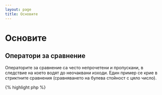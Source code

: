 ```yaml
---
layout: page
title: Основите
---
```


# Основите

## Оператори за сравнение

Операторите за сравнение са често непрочетени и пропускани, в следствие на което водят до неочаквани изходи. Един пример
се крие в стриктните сравнения (сравняването на булева стойност с цяло число).

{% highlight php %}
<?php
$a = 5;   // 5 като цяло число

var_dump($a == 5);       // сравнява по стойсност; върша истина (true)
var_dump($a == '5');     // сравнява по стойност (пропуска типа); връща истина (true)
var_dump($a === 5);      // compare type/value (integer vs. integer); връша истина (true)
var_dump($a === '5');    // compare type/value (integer vs. string); връща лъжа (false)

/**
 * Стриктни сравнения
 */
if (strpos('testing', 'test')) {    // 'test' се намира на позиция 0, което се интерпретира като булева лъжа 'false'
    // още код...
}

// А не

if (strpos('testing', 'test') !== false) {    // истина (true), в следствие на стриктното сравнение (0 !== false)
    // още код...
}
{% endhighlight %}

* [Оператори за сравнение](http://php.net/manual/bg/language.operators.comparison.php)
* [Таблица за сравнения](http://php.net/manual/bg/types.comparisons.php)

## Условни аргументи

### Конструкцията if

Като се ползват конструкциите 'if и else' в фунцкия или клас, съществува забуда,
че 'else' трябва да бъде ползван за да укаже потенциален изход. Но когато случаят е,
че трябва да върне стойност, 'else' не е нужен, той като 'return' ще прекрати
функцията и 'else' ще бъде пропуснат.

{% highlight php %}
<?php
function test($a)
{
    if ($a) {
        return true;
    }
    return false;    // else не е нужен
}

// А не

function test($a)
{
    if ($a) {
        return true;
    } else {
        return false;
    }
}
{% endhighlight %}

* [Конструкция If](http://php.net/manual/en/control-structures.if.php)

### Конструкцията switch

Конструкцията switch е великолепен начин за избягване на писане на безкрайни if/elseif/else, но трябва да се запознаете
с някои неща относно конструкцията switch:

- Конструкциата switch сравнява единствено по стойност, а не по тип (еквивалентно '==')
- Те обхождат всеки един case последователно докато не достигне съвпадение. Ако не намери съвпадение, тогава отива на default (ако е описан)
- Без 'break', ще продължат изпълнението надолу по кода докато не достигнат break/return или край на switch.
- Когато се намира в функция 'return' преждевременно прекратява switch-а и връша стойността от функцията, което премахва нуждата от последвал break

{% highlight php %}
<?php
$answer = test(2);    // кодът от от 'case 2' и 'case 3' ще бде изпълнен

function test($a)
{
    switch ($a) {
        case 1:
            // код...
            break;             // използва се за break за прекратяване на конструкцията switch
        case 2:
            // код...          // без break, изпълнението ще продължи изпълнението до break или return, т.е. 'case 3'
        case 3:
            // код...
            return $result;    // в фунцкия, 'return' ще прекрати функцията
        default:
            // код...
            return $error;
    }
}
{% endhighlight %}

* [Конструкция switch](http://php.net/manual/bg/control-structures.switch.php)
* [PHP switch](http://phpswitch.com/)

## Голбално пространство от имена

Когато се ползват постранства от имена, може да намерите вашият код да се изпълнява в грешен обхват (scope) за вътрешни
методи. За да оправите това дефинирайте метода глобално, като добавите обратна наклонена черта пред името на метода.

{% highlight php %}
<?php
namespace phptherightway;

function fopen()
{
    $file = \fopen();    // нашата функция е със същото име като вътрешна функция
                         // изпълняваме глобалната като добавим '\' пред името.
}

function array()
{
    $iterator = new \ArrayIterator();    // ArrayIterator е вътрешен клас. Използвайки го без '\'
                                         // ще се изпълни в локалното пространство от имена
}
{% endhighlight %}

* [Global space (английски)](http://php.net/manual/en/language.namespaces.global.php)
* [Global rules (английски)](http://php.net/manual/en/userlandnaming.rules.php)

## Низове

### Конкатенация

- Ако линията надминава препоръчителната дължина (120 символа), опитайте се да го разделите на части и да ги конкатенирате
- За четимост е най-добре да ползвате оператора за конкатенация '.', а не този за конкатенация и присвояване '.='
- Когато сте в обхвата, където е декларирана променливата, отместете когато конкатенацията съдържа "нов ред"


{% highlight php %}
<?php
$a = 'Пример на няколко реда,'      // оператор за конкатенация (.)
    . "\n"                          // отместване при "нов ред"
    . 'за това какво трябва да правим';

// А не

$a  = 'Същият пример на няколко реда,';    // оператор за конкатенация и присвояване (.=)
$a .= "\n";
$a .= 'но за това какво да НЕ правим';
{% endhighlight %}

* [Оператори за работа с низове](http://php.net/manual/bg/language.operators.string.php)

### Низови типове

String types are a constant feature within the PHP community, but hopefully this section will explain the
differences between the string types and their benefits/uses.

#### Единични кавички

Единичните кавички е най-простият начин за дефиниране на низ и често най-бързият. Скоростта се крие в това,
че PHP интерпретатора не прави разбор на низа (за променливи). Този тип е най-добър за:

- Низове, който не трябва да им се прави разбор
- Изпизването на променлива в чист текст

{% highlight php %}
<?php
echo 'This is my string, look at how pretty it is.';    // няма нужда от разбор на прост низ

/**
 * Изход:
 *
 * This is my string, look at how pretty it is.
 */
{% endhighlight %}

* [Single quote (английски)](http://www.php.net/manual/en/language.types.string.php#language.types.string.syntax.single)

#### Двойни кавички

Двойните кавички представляват швецарско ножче за работа с низове, но са по-бавни зашото трябва да им се прави разпознаване.
Най-добре служат за:

- Екранирани низове
- Низове с множество променливи и чист текст
- Сбиване на многоредова конкатенация и подобравяне на четимостта

{% highlight php %}
<?php
echo 'phptherightway is ' . $adjective . '.'     // пример с единични кавички би използвал множество конкатенации
    . "\n"                                       // за променливите и екранирания низ
    . 'I love learning' . $code . '!';

// А не

echo "phptherightway is $adjective.\n I love learning $code!"  // Вместо конкатенираме, двойните кавички
                                                               // ни позволяват да ползваме низ за разпознаване
{% endhighlight %}

Когато се ползват двойни кавички, които съдържат променливи, често се случва променливата да се допира до
друг символ. Тогава PHP няма да разпознае променливата, защото е скрита. За да оправим този проблем,
Ограждаме променливаа в къдрави скоби.

{% highlight php %}
<?php
$juice = 'plum';
echo "I drank some juice made of $juices";    // променливата $juice няма да бъде разпозната

vs.

$juice = 'plum';
echo "I drank some juice made of {$juice}s";    // променливата $juice ще бъде разпозната

/**
 * Сложни променливи също ще бъдат разпознати, коато са в къдрави скоби
 */

$juice = array('apple', 'orange', 'plum');
echo "I drank some juice made of {$juice[1]}s";   // $juice[1] ще бъде разпозната
{% endhighlight %}

* [Двойни кавички](http://www.php.net/manual/bg/language.types.string.php#language.types.string.syntax.double)

#### Nowdoc синтаксис

Синтаксисът Nowdoc се появява за първи път в 5.3 и вътрешно действа като единични кавички, за разлика от това че е пригоден
за ползване при многоредови низове без нуждата от конкатенация.

{% highlight php %}
<?php
$str = <<<'EOD'             // установява се с <<<
Example of string
spanning multiple lines
using nowdoc syntax.
$a does not parse.
EOD;                        // затварящият 'EOD' трябва да е в началото на нов ред

/**
 * Изход:
 *
 * Example of string
 * spanning multiple lines
 * using nowdoc syntax.
 * $a does not parse.
 */
{% endhighlight %}

* [Синтаксис Nowdoc](http://www.php.net/manual/bg/language.types.string.php#language.types.string.syntax.nowdoc)

#### Heredoc синтаксис

Синтаксисът Heredoc вътрешно работи като двойни кавички и е пригоден за работа с многоредови
низове, без нужда от конкатенация.

{% highlight php %}
<?php
$a = 'Variables';

$str = <<<EOD               // Установява се чрез <<<
Example of string
spanning multiple lines
using heredoc syntax.
$a are parsed.
EOD;                        // затварящият 'EOD' трябва да е в началото на нов ред

/**
 * Изход:
 *
 * Example of string
 * spanning multiple lines
 * using heredoc syntax.
 * Variables are parsed.
 */
{% endhighlight %}

* [Heredoc syntax](http://www.php.net/manual/en/language.types.string.php#language.types.string.syntax.heredoc)

## Тройни оператори

Тройните оператори са страхотен начин за сбиване на код, но често се прекалява с използването им.
Вътреки, че тройните оператори могат да се вместят един в друг, препоръчва се да се използва по една
по един на линия с цел четимост.

{% highlight php %}
<?php
$a = 5;
echo ($a == 5) ? 'yay' : 'nay'; // Един на линия

А не:

// вложени тройни оператори
$b = 10;
echo ($a) ? ($a == 5) ? 'yay' : 'nay' : ($b == 10) ? 'excessive' : ':(';    // търде много влагане, жертва се четимостта
{% endhighlight %}

Тройните оператори, също имат ограниения и не могат да бъдат ползвани за връшане ('return') на стойност.

{% highlight php %}
<?php
$a = 5;
echo ($a == 5) ? return true : return false;    // този пример ще хвърли грешка,
{% endhighlight %}

* [Троен оператор](http://php.net/manual/bg/language.operators.comparison.php)

## Деклариране на променливи

Понякога, програмистите опитват да пишат "по-чист" код, като предефинират променливи с друго име. Реално това
удвоява заетата памет от конкретния скрипт. За примера по-долу, нека кажем че примерният низ съдържа данни
заемащи 1МБ памет. При копирането им в променлива, се увеличава използваната памет до 2МБ.

{% highlight php %}
<?php
$about = 'A very long string of text';    // използва 2MB памет
echo $about;

vs.

echo 'A very long string of text';        // Използва 1MB памет
{% endhighlight %}

* [Съвети за подобрение на производителнсотта (английски)](https://developers.google.com/speed/articles/optimizing-php)
